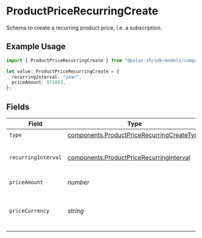 # ProductPriceRecurringCreate

Schema to create a recurring product price, i.e. a subscription.

## Example Usage

```typescript
import { ProductPriceRecurringCreate } from "@polar-sh/sdk/models/components";

let value: ProductPriceRecurringCreate = {
  recurringInterval: "year",
  priceAmount: 871083,
};
```

## Fields

| Field                                                                                                    | Type                                                                                                     | Required                                                                                                 | Description                                                                                              |
| -------------------------------------------------------------------------------------------------------- | -------------------------------------------------------------------------------------------------------- | -------------------------------------------------------------------------------------------------------- | -------------------------------------------------------------------------------------------------------- |
| `type`                                                                                                   | [components.ProductPriceRecurringCreateType](../../models/components/productpricerecurringcreatetype.md) | :heavy_check_mark:                                                                                       | N/A                                                                                                      |
| `recurringInterval`                                                                                      | [components.ProductPriceRecurringInterval](../../models/components/productpricerecurringinterval.md)     | :heavy_check_mark:                                                                                       | The recurring interval of the price.                                                                     |
| `priceAmount`                                                                                            | *number*                                                                                                 | :heavy_check_mark:                                                                                       | The price in cents.                                                                                      |
| `priceCurrency`                                                                                          | *string*                                                                                                 | :heavy_minus_sign:                                                                                       | The currency. Currently, only `usd` is supported.                                                        |